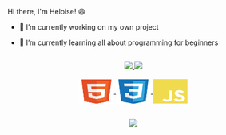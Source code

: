 Hi there, I'm Heloise! 😄

- 🔭 I’m currently working on my own project
- 🌱 I’m currently learning all about programming for beginners
  
  ##
 
<div align="center">
  <a href="https://github.com/heloiseberbetz">
  <img height="150em" src="https://github-readme-stats.vercel.app/api?username=heloiseberbetz&show_icons=true&theme=radical&include_all_commits=true&count_private=true"/>
  <img height="150em" src="https://github-readme-stats.vercel.app/api/top-langs/?username=heloiseberbetz&layout=compact&langs_count=7&theme=radical"/>
</div>

<div align="center" style="display: inline_block"><br>
  <img align="center" alt="Helo-HTML" height="50" width="70" src="https://raw.githubusercontent.com/devicons/devicon/master/icons/html5/html5-original.svg">
  <img align="center" alt="Helo-CSS" height="50" width="70" src="https://raw.githubusercontent.com/devicons/devicon/master/icons/css3/css3-original.svg">
  <img align="center" alt="Helo-JS" height="50" width="70" src="https://raw.githubusercontent.com/devicons/devicon/master/icons/javascript/javascript-plain.svg">

</div>
  
  ##
 
<div align="center"
  <a href="www.linkedin.com/in/heloiselui" target="_blank"><img src="https://img.shields.io/badge/-LinkedIn-%230077B5?style=for-the-badge&logo=linkedin&logoColor=white" target="_blank"></a>
</div>
